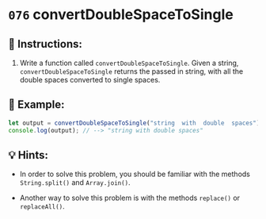 # `076` convertDoubleSpaceToSingle

## 📝 Instructions:

1. Write a function called `convertDoubleSpaceToSingle`. Given a string, `convertDoubleSpaceToSingle` returns the passed in string, with all the double spaces converted to single spaces.

## 📎 Example:

```Javascript
let output = convertDoubleSpaceToSingle("string  with  double  spaces");
console.log(output); // --> "string with double spaces"
```

## 💡 Hints:

+ In order to solve this problem, you should be familiar with the methods `String.split()` and `Array.join()`.

+ Another way to solve this problem is with the methods `replace()` or `replaceAll()`.
